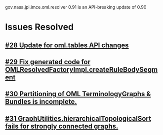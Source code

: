 gov.nasa.jpl.imce.oml.resolver 0.91 is an API-breaking update of 0.90
 
# Issues Resolved

## [#28 Update for oml.tables API changes](https://github.com/JPL-IMCE/gov.nasa.jpl.imce.oml.resolver/issues/28)

## [#29 Fix generated code for OMLResolvedFactoryImpl.createRuleBodySegment](https://github.com/JPL-IMCE/gov.nasa.jpl.imce.oml.resolver/issues/29)

## [#30 Partitioning of OML TerminologyGraphs & Bundles is incomplete.](https://github.com/JPL-IMCE/gov.nasa.jpl.imce.oml.resolver/issues/30)

## [#31 GraphUtilities.hierarchicalTopologicalSort fails for strongly connected graphs.](https://github.com/JPL-IMCE/gov.nasa.jpl.imce.oml.resolver/issues/31)